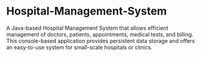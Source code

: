 # Hospital-Management-System
A Java-based Hospital Management System that allows efficient management of doctors, patients, appointments, medical tests, and billing. This console-based application provides persistent data storage and offers an easy-to-use system for small-scale hospitals or clinics.
